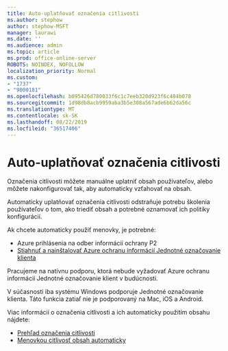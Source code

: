 ```yaml
---
title: Auto-uplatňovať označenia citlivosti
ms.author: stephow
author: stephow-MSFT
manager: laurawi
ms.date: ''
ms.audience: admin
ms.topic: article
ms.prod: office-online-server
ROBOTS: NOINDEX, NOFOLLOW
localization_priority: Normal
ms.custom:
- "1737"
- "9000181"
ms.openlocfilehash: b095426d780033f6c1c7eeb320d923f6c484b078
ms.sourcegitcommit: 1d98db8acb9959aba3b5e308a567ade6b62da56c
ms.translationtype: MT
ms.contentlocale: sk-SK
ms.lasthandoff: 08/22/2019
ms.locfileid: "36517406"
---
```

# <a name="auto-apply-sensitivity-labels"></a>Auto-uplatňovať označenia citlivosti

Označenia citlivosti môžete manuálne uplatniť obsah používateľov, alebo môžete nakonfigurovať tak, aby automaticky vzťahovať na obsah.

Automaticky uplatňovať označenia citlivosti odstraňuje potrebu školenia používateľov o tom, ako triediť obsah a potrebné oznamovať ich politiky konfigurácií.

Ak chcete automaticky použiť menovky, je potrebné:

- Azure prihlásenia na odber informácií ochrany P2
- [Stiahnuť a nainštalovať Azure ochranu informácií Jednotné označovanie klienta](https://docs.microsoft.com/azure/information-protection/rms-client/install-unifiedlabelingclient-app)

Pracujeme na natívnu podporu, ktorá nebude vyžadovať Azure ochranu informácií Jednotné označovanie klient v budúcnosti.

V súčasnosti iba systému Windows podporuje Jednotné označovanie klienta.  Táto funkcia zatiaľ nie je podporovaný na Mac, iOS a Android.

Viac informácií o označenia citlivosti a ich automaticky použitím obsahu nájdete:

- [Prehľad označenia citlivosti](https://docs.microsoft.com/office365/securitycompliance/sensitivity-labels)
- [Menovkou citlivosť obsah automaticky](https://docs.microsoft.com/office365/securitycompliance/apply_sensitivity_label_automatically)